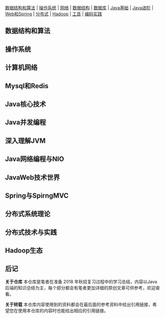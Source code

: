 [数据结构和算法](#算法) | [操作系统](#操作系统) | [网络](#网络) | [数据结构](#数据结构) | [数据库](#数据库) | [Java基础](#Java基础) | [Java进阶](#Java进阶) | [Web和Spring](#Web和Spring) | [分布式](#分布式) | [Hadoop](#Hadoop) | [工具](#工具) | [编码实践](#编码实践)
</br>
## 数据结构和算法

## 操作系统

## 计算机网络

## Mysql和Redis

## Java核心技术

## Java并发编程

## 深入理解JVM

## Java网络编程与NIO

## JavaWeb技术世界

## Spring与SpirngMVC

## 分布式系统理论

## 分布式技术与实践

## Hadoop生态


## 后记
**关于仓库**
本仓库是笔者在准备 2018 年秋招复习过程中的学习总结，内容以Java后端的知识总结为主，每个部分都会有笔者更加详细的原创文章可供参考，欢迎查看。 

**关于转载**
本仓库内容使用到的资料都会在最后面的参考资料中给出引用链接，希望您在使用本仓库的内容时也能给出相应的引用链接。


